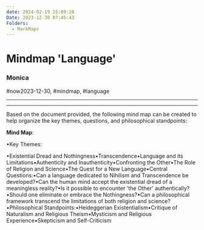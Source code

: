 ```yaml
---
date: 2024-02-19 15:09:28
Date: 2023-12-30 07:45:43
Folders:
  - MarkMaps
---
```


# Mindmap 'Language'

### Monica

#now2023-12-30, #mindmap, #language

* * *

  

* * *

Based on the document provided, the following mind map can be created to help organize the key themes, questions, and philosophical standpoints:

**Mind Map**:

•Key Themes:

•Existential Dread and Nothingness•Transcendence•Language and its Limitations•Authenticity and Inauthenticity•Confronting the Other•The Role of Religion and Science•The Quest for a New Language•Central Questions:•Can a language dedicated to Nihilism and Transcendence be developed?•Can the human mind accept the existential dread of a meaningless reality?•Is it possible to encounter 'the Other' authentically?•Should one eliminate or embrace the Nothingness?•Can a philosophical framework transcend the limitations of both religion and science?•Philosophical Standpoints:•Heideggerian Existentialism•Critique of Naturalism and Religious Theism•Mysticism and Religious Experience•Skepticism and Self-Criticism